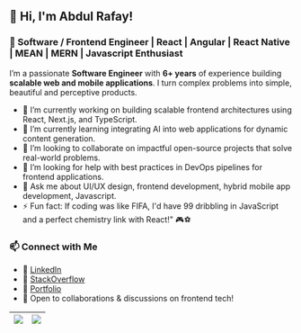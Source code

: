 ## 👋 Hi, I'm Abdul Rafay!  
### 🚀 Software / Frontend Engineer | React | Angular | React Native | MEAN | MERN | Javascript Enthusiast 

I’m a passionate **Software Engineer** with **6+ years** of experience building **scalable web and mobile applications**. I turn complex problems into simple, beautiful and perceptive products.

- 🔭 I’m currently working on building scalable frontend architectures using React, Next.js, and TypeScript.
- 🌱 I’m currently learning integrating AI into web applications for dynamic content generation.
- 👯 I’m looking to collaborate on impactful open-source projects that solve real-world problems.
- 🤔 I’m looking for help with best practices in DevOps pipelines for frontend applications.
- 💬 Ask me about UI/UX design, frontend development, hybrid mobile app development, Javascript.
- ⚡ Fun fact: If coding was like FIFA, I'd have 99 dribbling in JavaScript and a perfect chemistry link with React!" 🎮⚽

### 📫 Connect with Me  
- 💼 [LinkedIn](https://www.linkedin.com/in/abdulrafay02/)
- 🤖 [StackOverflow](https://stackoverflow.com/users/4899523/abdul-rafay)
- 📝 [Portfolio](https://abdulrafay02.wixsite.com/profile)
- 💬 Open to collaborations & discussions on frontend tech!  

|![](https://github-profile-summary-cards.vercel.app/api/cards/stats?username=abdulrafay02&theme=ayu_mirage)|![](https://github-profile-summary-cards.vercel.app/api/cards/repos-per-language?username=abdulrafay02&theme=ayu_mirage)|
|-----|------|

